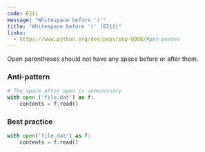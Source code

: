 ```yaml
---
code: E211
message: "Whitespace before '('"
title: "Whitespace before '(' (E211)"
links:
  - https://www.python.org/dev/peps/pep-0008/#pet-peeves
---
```


Open parentheses should not have any space before or after them.

### Anti-pattern

```python
# The space after open is unnecessary
with open ('file.dat') as f:
    contents = f.read()
```

### Best practice

```python
with open('file.dat') as f:
    contents = f.read()
```
